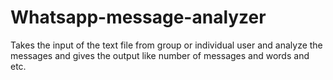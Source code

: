 # Whatsapp-message-analyzer
Takes the input of the text file from group or individual user and analyze the messages and gives the output like number of messages and words and etc.
